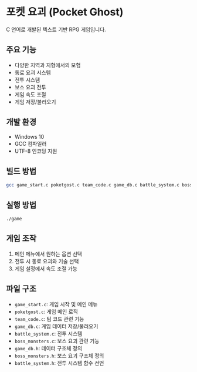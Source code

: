 # 포켓 요괴 (Pocket Ghost)

C 언어로 개발된 텍스트 기반 RPG 게임입니다.

## 주요 기능

- 다양한 지역과 지형에서의 모험
- 동료 요괴 시스템
- 전투 시스템
- 보스 요괴 전투
- 게임 속도 조절
- 게임 저장/불러오기

## 개발 환경

- Windows 10
- GCC 컴파일러
- UTF-8 인코딩 지원

## 빌드 방법

```bash
gcc game_start.c poketgost.c team_code.c game_db.c battle_system.c boss_monsters.c -o game
```

## 실행 방법

```bash
./game
```

## 게임 조작

1. 메인 메뉴에서 원하는 옵션 선택
2. 전투 시 동료 요괴와 기술 선택
3. 게임 설정에서 속도 조절 가능

## 파일 구조

- `game_start.c`: 게임 시작 및 메인 메뉴
- `poketgost.c`: 게임 메인 로직
- `team_code.c`: 팀 코드 관련 기능
- `game_db.c`: 게임 데이터 저장/불러오기
- `battle_system.c`: 전투 시스템
- `boss_monsters.c`: 보스 요괴 관련 기능
- `game_db.h`: 데이터 구조체 정의
- `boss_monsters.h`: 보스 요괴 구조체 정의
- `battle_system.h`: 전투 시스템 함수 선언
